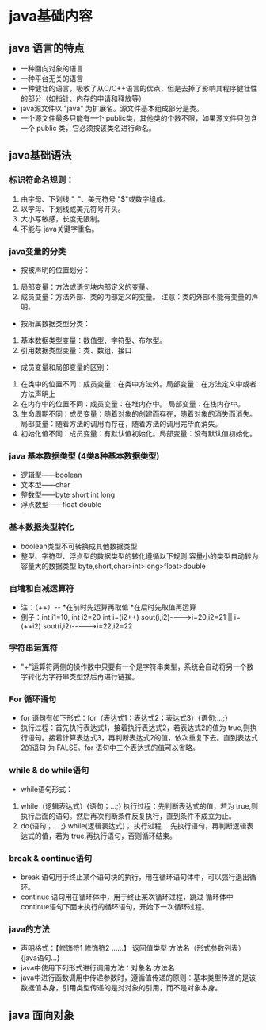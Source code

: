 # java基础内容
## java 语言的特点
- 一种面向对象的语言
- 一种平台无关的语言
- 一种健壮的语言，吸收了从C/C++语言的优点，但是去掉了影响其程序健壮性的部分（如指针、内存的申请和释放等）
- java源文件以 "java"  为扩展名。源文件基本组成部分是类。
- 一个源文件最多只能有一个 public类，其他类的个数不限，如果源文件只包含一个 public 类，它必须按该类名进行命名。
## java基础语法
### 标识符命名规则：
1. 由字母、下划线 "_"、美元符号 "$"或数字组成。
2. 以字母、下划线或美元符号开头。
3. 大小写敏感，长度无限制。
4. 不能与 java关键字重名。
### java变量的分类
- 按被声明的位置划分：
1. 局部变量：方法或语句块内部定义的变量。
2. 成员变量：方法外部、类的内部定义的变量。
  注意：类的外部不能有变量的声明。
- 按所属数据类型分类：
1. 基本数据类型变量：数值型、字符型、布尔型。
2. 引用数据类型变量：类、数组、接口
- 成员变量和局部变量的区别：
1. 在类中的位置不同：成员变量：在类中方法外。局部变量：在方法定义中或者方法声明上
2. 在内存中的位置不同：成员变量：在堆内存中。 局部变量：在栈内存中。
3. 生命周期不同：成员变量：随着对象的创建而存在，随着对象的消失而消失。局部变量：随着方法的调用而存在，随着方法的调用完毕而消失。
4. 初始化值不同：成员变量：有默认值初始化。局部变量：没有默认值初始化。
### java 基本数据类型 (4类8种基本数据类型)
- 逻辑型——boolean
- 文本型——char
- 整数型——byte short int long 
- 浮点数型——float double
### 基本数据类型转化
- boolean类型不可转换成其他数据类型
- 整型、字符型、浮点型的数据类型的转化遵循以下规则:容量小的类型自动转为容量大的数据类型  byte,short,char>int>long>float>double
### 自增和自减运算符
- 注：（++）--    *在前时先运算再取值   *在后时先取值再运算
- 例子：int i1=10, int i2=20  int i=(i2++) sout(i,i2)---->i=20,i2=21 || i=(++i2) sout(i,i2)----->i=22,i2=22
### 字符串运算符
- "+"运算符两侧的操作数中只要有一个是字符串类型，系统会自动将另一个数字转化为字符串类型然后再进行链接。
### For 循环语句
- for 语句有如下形式：for（表达式1；表达式2；表达式3）{语句;...;}
- 执行过程：首先执行表达式1，接着执行表达式2，若表达式2的值为 true,则执行语句。接着计算表达式3，再判断表达式2的值，依次重复下去。直到表达式2的语句
为 FALSE。for 语句中三个表达式的值可以省略。
### while & do while语句
- while语句形式：
1. while（逻辑表达式）{语句；...;}  执行过程：先判断表达式的值，若为 true,则执行后面的语句。然后再次判断条件反复执行，直到条件不成立为止。
2. do{语句；... ;}  while(逻辑表达式)； 执行过程： 先执行语句，再判断逻辑表达式的值，若为 true,再执行语句，否则循环结束。
### break & continue语句
- break 语句用于终止某个语句块的执行，用在循环语句体中，可以强行退出循环。
- continue 语句用在循环体中，用于终止某次循环过程，跳过 循环体中continue语句下面未执行的循环语句，开始下一次循环过程。
### java的方法
- 声明格式：【修饰符1 修饰符2 ......】 返回值类型  方法名（形式参数列表）{java语句...}
- java中使用下列形式进行调用方法：对象名.方法名
- java中进行函数调用中传递参数时，遵循值传递的原则：基本类型传递的是该数据值本身，引用类型传递的是对对象的引用，而不是对象本身。



## java 面向对象
